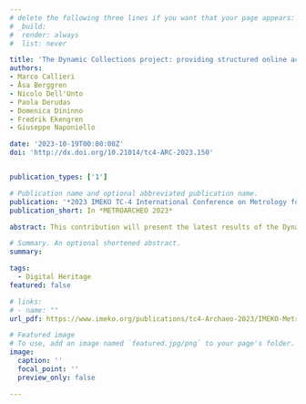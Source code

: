 ```yaml
---
# delete the following three lines if you want that your page appears:
# _build:
#  render: always
#  list: never

title: 'The Dynamic Collections project: providing structured online access to digital replicas'
authors:
- Marco Callieri
- Åsa Berggren
- Nicolo Dell'Unto
- Paola Derudas
- Domenica Dininno
- Fredrik Ekengren
- Giuseppe Naponiello

date: '2023-10-19T00:00:00Z'
doi: 'http://dx.doi.org/10.21014/tc4-ARC-2023.150'


publication_types: ['1']

# Publication name and optional abbreviated publication name.
publication: '*2023 IMEKO TC-4 International Conference on Metrology for Archaeology and Cultural Heritage*'
publication_short: In *METROARCHEO 2023*

abstract: This contribution will present the latest results of the Dynamic Collections project, highlighting the evolution of the approach, methodologies and tools. The core idea behind the project was to explore the possibilities of working online, for teaching and study purposes, with high-resolution digital replicas of archaeological artefacts, going beyond the single-object approach. To this aim, the project built an archive of high-resolution digital models, and designed and implemented an online platform that makes it possible to build, annotate and share a custom assemblage of the objects in the archive (a Dynamic Collection, that is). These annotated collections can be the pivot element in the definition of collaborative workflows and shared research/teaching environments.

# Summary. An optional shortened abstract.
summary: 

tags:
  - Digital Heritage
featured: false

# links:
# - name: ""
url_pdf: https://www.imeko.org/publications/tc4-Archaeo-2023/IMEKO-MetroArchaeo-2023-150.pdf

# Featured image
# To use, add an image named `featured.jpg/png` to your page's folder.
image:
  caption: ''
  focal_point: ''
  preview_only: false

---
```


